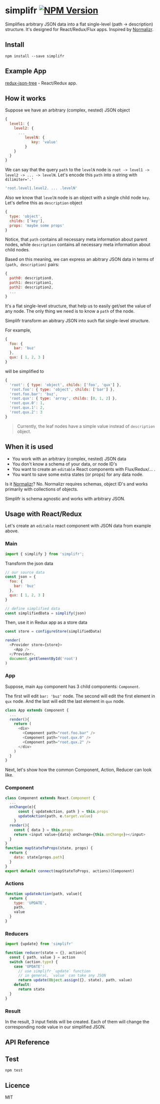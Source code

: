 # simplifr [![NPM Version](http://img.shields.io/npm/v/simplifr.svg?style=flat)](https://www.npmjs.org/package/simplifr)
Simplifies arbitrary JSON data into a flat single-level (path -> description) structure.
It's designed for React/Redux/Flux apps. Inspired by [Normalizr](https://github.com/gaearon/normalizr).

## Install

    npm install --save simplifr
    
## Example App
   
[redux-json-tree](https://github.com/krispo/redux-json-tree) - React/Redux app.   

## How it works

Suppose we have an arbitrary (complex, nested) JSON object
```js
{
  level1: {
    level2: {
      ...
         levelN: {
            key: 'value'
         }
    }    
  }
}
```
We can say that the query `path` to the `levelN` node is `root -> level1 -> level2 -> ... -> levelN`.
Let's encode this `path` into a string with `dilimiter='.'`
```js
'root.level1.level2. ... .levelN'
```
Also we know that `levelN` node is an object with a single child node `key`. 
Let's define this as `description` object
```js
{
  type: 'object',
  childs: ['key'],
  props: 'maybe some props'
}
```
Notice, that `path` contains all necessary meta information about parent nodes, while `description` contains all necessary meta information about child nodes.
  
Based on this meaning, we can express an abitrary JSON data in terms of `(path, description)` pairs:
```js
{
  path0: description0,
  path1: description1,
  path2: description2,
  ...
}
```
It's a flat single-level structure, that help us to easily get/set the value of any node.
The only thing we need is to know a `path` of the node. 

Simplifr transform an abitrary JSON into such flat single-level structure.

For example,
```js
{
  foo: {
    bar: 'buz'
  },
  qux: [ 1, 2, 3 ]
}
```

will be simplified to
```js
{
  'root': { type: 'object', childs: ['foo', 'qux'] },
  'root.foo': { type: 'object', childs: ['bar'] },
  'root.foo.bar': 'buz',
  'root.qux': { type: 'array', childs: [0, 1, 2] },
  'root.qux.0': 1,
  'root.qux.1': 2,
  'root.qux.2': 3
}
```
> Currently, the leaf nodes have a simple value instead of `description` object. 

## When it is used

* You work with an arbitrary (complex, nested) JSON data
* You don't know a schema of your data, or node ID's
* You want to create an `editable` React components with Flux/Redux/... .
* You want to save some extra states (or props) for any data node.

Is it [Normalizr](https://github.com/gaearon/normalizr)? No. Normalizr requires schemas, object ID's and works primarily with collections of objects.

Simplifr is schema agnostic and works with arbitrary JSON.

## Usage with React/Redux

Let's create an `editable` react component with JSON data from example above.

### Main
```js
import { simplify } from 'simplifr';
```       
Transform the json data
          
```js
// our source data
const json = {
  foo: {
    bar: 'buz'
  },
  qux: [ 1, 2, 3 ]
}

// define simplified data
const simplifiedData = simplify(json)    
```

Then, use it in Redux app as a store data 
```js
const store = configureStore(simplifiedData)

render(
  <Provider store={store}>
    <App />
  </Provider>,
  document.getElementById('root')
)
```

### App
Suppose, main `App` component has 3 child components: `Component`.
 
The first will edit `bar: 'buz'` node. The second will edit the first element in `qux` node. And the last will edit the last element in `qux` node.
 
```js
class App extends Component {
  ...
  render(){
    return (
      <div>
        <Component path="root.foo.bar" />
        <Component path="root.qux.0" />
        <Component path="root.qux.2" />
      </div>
    )
  }
}
```

Next, let's show how the common Component, Action, Reducer can look like.

### Component

```js
class Component extends React.Component {
  ...
  onChange(e){
      const { updateAction, path } = this.props
      updateAction(path, e.target.value)
    }
  render(){     
    const { data } = this.props
    return <input value={data} onChange={this.onChange}></input>
  }
}
function mapStateToProps(state, props) { 
  return {
    data: state[props.path]    
  }
}
export default connect(mapStateToProps, actions)(Component)

```

### Actions
```js
function updateAction(path, value){
  return {
    type: 'UPDATE',
    path,
    value
  }
}
```

### Reducers
```js
import {update} from 'simplifr'

function reducer(state = {}, action){
  const { path, value } = action
  switch (action.type) {
    case 'UPDATE':
      // use simplifr `update` function
      // in general, `value` can take any JSON
      return update(Object.assign({}, state), path, value) 
    default:
      return state
  }
}
```  

### Result
In the result, 3 input fields will be created. Each of them will change the corresponding node value in our simplified JSON.

## API Reference


## Test

    npm test

## Licence
MIT